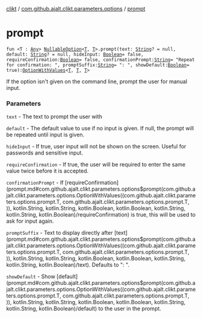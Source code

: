 [clikt](../index.md) / [com.github.ajalt.clikt.parameters.options](index.md) / [prompt](./prompt.md)

# prompt

`fun <T : `[`Any`](https://kotlinlang.org/api/latest/jvm/stdlib/kotlin/-any/index.html)`> `[`NullableOption`](-nullable-option.md)`<`[`T`](prompt.md#T)`, `[`T`](prompt.md#T)`>.prompt(text: `[`String`](https://kotlinlang.org/api/latest/jvm/stdlib/kotlin/-string/index.html)`? = null, default: `[`String`](https://kotlinlang.org/api/latest/jvm/stdlib/kotlin/-string/index.html)`? = null, hideInput: `[`Boolean`](https://kotlinlang.org/api/latest/jvm/stdlib/kotlin/-boolean/index.html)` = false, requireConfirmation: `[`Boolean`](https://kotlinlang.org/api/latest/jvm/stdlib/kotlin/-boolean/index.html)` = false, confirmationPrompt: `[`String`](https://kotlinlang.org/api/latest/jvm/stdlib/kotlin/-string/index.html)` = "Repeat for confirmation: ", promptSuffix: `[`String`](https://kotlinlang.org/api/latest/jvm/stdlib/kotlin/-string/index.html)` = ": ", showDefault: `[`Boolean`](https://kotlinlang.org/api/latest/jvm/stdlib/kotlin/-boolean/index.html)` = true): `[`OptionWithValues`](-option-with-values/index.md)`<`[`T`](prompt.md#T)`, `[`T`](prompt.md#T)`, `[`T`](prompt.md#T)`>`

If the option isn't given on the command line, prompt the user for manual input.

### Parameters

`text` - The text to prompt the user with

`default` - The default value to use if no input is given. If null, the prompt will be repeated until
input is given.

`hideInput` - If true, user input will not be shown on the screen. Useful for passwords and sensitive
input.

`requireConfirmation` - If true, the user will be required to enter the same value twice before it is
accepted.

`confirmationPrompt` - If [requireConfirmation](prompt.md#com.github.ajalt.clikt.parameters.options$prompt(com.github.ajalt.clikt.parameters.options.OptionWithValues((com.github.ajalt.clikt.parameters.options.prompt.T, com.github.ajalt.clikt.parameters.options.prompt.T, )), kotlin.String, kotlin.String, kotlin.Boolean, kotlin.Boolean, kotlin.String, kotlin.String, kotlin.Boolean)/requireConfirmation) is true, this will be used to ask for input again.

`promptSuffix` - Text to display directly after [text](prompt.md#com.github.ajalt.clikt.parameters.options$prompt(com.github.ajalt.clikt.parameters.options.OptionWithValues((com.github.ajalt.clikt.parameters.options.prompt.T, com.github.ajalt.clikt.parameters.options.prompt.T, )), kotlin.String, kotlin.String, kotlin.Boolean, kotlin.Boolean, kotlin.String, kotlin.String, kotlin.Boolean)/text). Defaults to ": ".

`showDefault` - Show [default](prompt.md#com.github.ajalt.clikt.parameters.options$prompt(com.github.ajalt.clikt.parameters.options.OptionWithValues((com.github.ajalt.clikt.parameters.options.prompt.T, com.github.ajalt.clikt.parameters.options.prompt.T, )), kotlin.String, kotlin.String, kotlin.Boolean, kotlin.Boolean, kotlin.String, kotlin.String, kotlin.Boolean)/default) to the user in the prompt.